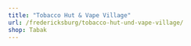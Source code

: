 ```yaml
---
title: "Tobacco Hut & Vape Village"
url: /fredericksburg/tobacco-hut-und-vape-village/
shop: Tabak
---
```

